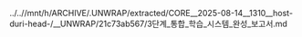 ../..//mnt/h/ARCHIVE/.UNWRAP/extracted/CORE__2025-08-14__1310__host-duri-head-/__UNWRAP/21c73ab567/3단계_통합_학습_시스템_완성_보고서.md